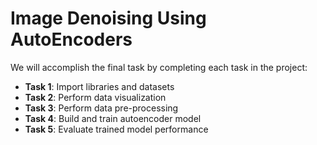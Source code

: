 # Image Denoising Using AutoEncoders

We will accomplish the final task by completing each task in the project:

* <b>Task 1</b>: Import libraries and datasets
* <b>Task 2</b>: Perform data visualization
* <b>Task 3</b>: Perform data pre-processing
* <b>Task 4</b>: Build and train autoencoder model
* <b>Task 5</b>: Evaluate trained model performance

